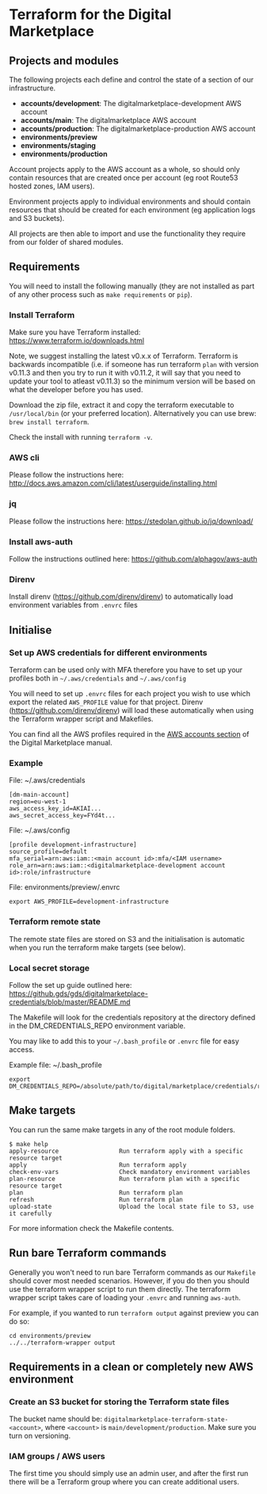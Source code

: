 # Terraform for the Digital Marketplace

## Projects and modules

The following projects each define and control the state of a section of our infrastructure.

 * **accounts/development**: The digitalmarketplace-development AWS account
 * **accounts/main**: The digitalmarketplace AWS account
 * **accounts/production**: The digitalmarketplace-production AWS account
 * **environments/preview**
 * **environments/staging**
 * **environments/production**

Account projects apply to the AWS account as a whole, so should only contain resources that are created once per
account (eg root Route53 hosted zones, IAM users).

Environment projects apply to individual environments and should contain resources that should be created for each
environment (eg application logs and S3 buckets).

All projects are then able to import and use the functionality they require from our folder of shared modules.

## Requirements

You will need to install the following manually (they are not installed as part of any other process such as
`make requirements` or `pip`).

### Install Terraform

Make sure you have Terraform installed: https://www.terraform.io/downloads.html

Note, we suggest installing the latest v0.x.x of Terraform. Terraform is backwards incompatible (i.e. if someone has run
terraform `plan` with version v0.11.3 and then you try to run it with v0.11.2, it will say that you need to update your
tool to atleast v0.11.3) so the minimum version will be based on what the developer before you has used.

Download the zip file, extract it and copy the terraform executable to `/usr/local/bin` (or your preferred location).
Alternatively you can use brew: ```brew install terraform```.

Check the install with running ```terraform -v```.

### AWS cli

Please follow the instructions here: http://docs.aws.amazon.com/cli/latest/userguide/installing.html

### jq

Please follow the instructions here: https://stedolan.github.io/jq/download/

### Install aws-auth

Follow the instructions outlined here: https://github.com/alphagov/aws-auth

### Direnv

Install direnv (https://github.com/direnv/direnv) to automatically load environment variables from `.envrc` files

## Initialise

### Set up AWS credentials for different environments

Terraform can be used only with MFA therefore you have to set up your profiles both in `~/.aws/credentials` and `~/.aws/config`

You will need to set up ```.envrc``` files for each project you wish to use which export the related ```AWS_PROFILE``` value for that project. Direnv (https://github.com/direnv/direnv) will load these automatically when using the Terraform wrapper script and Makefiles.

You can find all the AWS profiles required in the [AWS accounts section](https://alphagov.github.io/digitalmarketplace-manual/aws-accounts.html#available-roles) of the Digital Marketplace manual.


### Example

File: ~/.aws/credentials

```
[dm-main-account]
region=eu-west-1
aws_access_key_id=AKIAI...
aws_secret_access_key=FYd4t...
```

File: ~/.aws/config

```
[profile development-infrastructure]
source_profile=default
mfa_serial=arn:aws:iam::<main account id>:mfa/<IAM username>
role_arn=arn:aws:iam::<digitalmarketplace-development account id>:role/infrastructure
```

File: environments/preview/.envrc

```
export AWS_PROFILE=development-infrastructure
```

### Terraform remote state

The remote state files are stored on S3 and the initialisation is automatic when you run the terraform make targets (see below).

### Local secret storage

Follow the set up guide outlined here: https://github.gds/gds/digitalmarketplace-credentials/blob/master/README.md

The Makefile will look for the credentials repository at the directory defined in the DM_CREDENTIALS_REPO environment variable.

You may like to add this to your `~/.bash_profile` or `.envrc` file for easy access.

Example file: ~/.bash_profile

```
export DM_CREDENTIALS_REPO=/absolute/path/to/digital/marketplace/credentials/repo
```

## Make targets

You can run the same make targets in any of the root module folders.

```
$ make help
apply-resource                 Run terraform apply with a specific resource target
apply                          Run terraform apply
check-env-vars                 Check mandatory environment variables
plan-resource                  Run terraform plan with a specific resource target
plan                           Run terraform plan
refresh                        Run terraform plan
upload-state                   Upload the local state file to S3, use it carefully
```

For more information check the Makefile contents.

## Run bare Terraform commands

Generally you won't need to run bare Terraform commands as our ```Makefile``` should cover most needed scenarios. However, if you do then you should use the terraform wrapper script to run them directly. The terraform wrapper script takes care of loading your ```.envrc``` and running ```aws-auth```.

For example, if you wanted to run ```terraform output``` against preview you can do so:

```
cd environments/preview
../../terraform-wrapper output
```

## Requirements in a clean or completely new AWS environment

### Create an S3 bucket for storing the Terraform state files

The bucket name should be: `digitalmarketplace-terraform-state-<account>`, where `<account>` is `main/development/production`. Make sure you turn on versioning.

### IAM groups / AWS users

The first time you should simply use an admin user, and after the first run there will be a Terraform group where you can create additional users.
